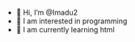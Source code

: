 - 👋 Hi, I’m @Imadu2
- 👀 I am interested in programming
- 🌱 I am currently learning html

<!---
Imadu23/Imadu23 is a ✨ special ✨ repository because its `README.md` (this file) appears on your GitHub profile.
You can click the Preview link to take a look at your changes.
--->
